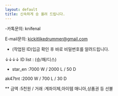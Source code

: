 ```yaml
---
layout: default
title: 신속하게 승 올려 드립니다.
---
```


-카톡문의: knifenal

 E-mail문의: kickitlikedrummer@gmail.com

 

* (작업된 ID)입금 확인 후 바로 비밀번호를 알려드립니다.

↓↓↓↓ ID list : (승/패/디스)




* star_en :7000 W / 2000 L / 50 D

ak47tnt :2000 W / 700 L / 30 D



** 금액 :5천원 / 거래 :계좌이체,아이템 매니아,상품권 등 선불
